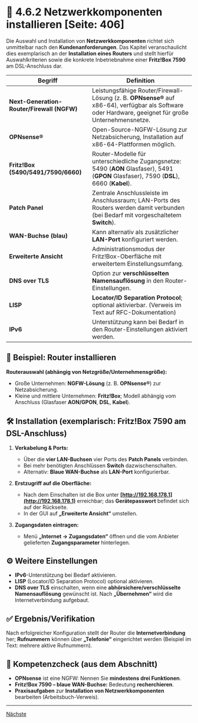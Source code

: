 # 🔧 4.6.2 Netzwerkkomponenten installieren [Seite: 406]

Die Auswahl und Installation von **Netzwerkkomponenten** richtet sich unmittelbar nach den **Kundenanforderungen**. Das Kapitel veranschaulicht dies exemplarisch an der **Installation eines Routers** und stellt hierfür Auswahlkriterien sowie die konkrete Inbetriebnahme einer **Fritz!Box 7590** am DSL-Anschluss dar. 

| Begriff                                    | Definition                                                                                                                                            |
| ------------------------------------------ | ----------------------------------------------------------------------------------------------------------------------------------------------------- |
| **Next-Generation-Router/Firewall (NGFW)** | Leistungsfähige Router/Firewall-Lösung (z. B. **OPNsense®** auf x86-64), verfügbar als Software oder Hardware, geeignet für große Unternehmensnetze.  |
| **OPNsense®**                              | Open-Source-NGFW-Lösung zur Netzabsicherung, Installation auf x86-64-Plattformen möglich.                                                             |
| **Fritz!Box (5490/5491/7590/6660)**        | Router-Modelle für unterschiedliche Zugangsnetze: 5490 (**AON** Glasfaser), 5491 (**GPON** Glasfaser), 7590 (**DSL**), 6660 (**Kabel**).              |
| **Patch Panel**                            | Zentrale Anschlussleiste im Anschlussraum; LAN-Ports des Routers werden damit verbunden (bei Bedarf mit vorgeschaltetem **Switch**).                  |
| **WAN-Buchse (blau)**                      | Kann alternativ als zusätzlicher **LAN-Port** konfiguriert werden.                                                                                    |
| **Erweiterte Ansicht**                     | Administrationsmodus der Fritz!Box-Oberfläche mit erweitertem Einstellungsumfang.                                                                     |
| **DNS over TLS**                           | Option zur **verschlüsselten Namensauflösung** in den Router-Einstellungen.                                                                           |
| **LISP**                                   | **Locator/ID Separation Protocol**; optional aktivierbar. (Verweis im Text auf RFC-Dokumentation)                                                     |
| **IPv6**                                   | Unterstützung kann bei Bedarf in den Router-Einstellungen aktiviert werden.                                                                           |

## 🧭 Beispiel: Router installieren

**Routerauswahl (abhängig von Netzgröße/Unternehmensgröße):**

* Große Unternehmen: **NGFW-Lösung** (z. B. **OPNsense®**) zur Netzabsicherung. 
* Kleine und mittlere Unternehmen: **Fritz!Box**; Modell abhängig vom Anschluss (Glasfaser **AON/GPON**, **DSL**, **Kabel**). 

## 🛠️ Installation (exemplarisch: Fritz!Box 7590 am DSL-Anschluss)

1. **Verkabelung & Ports:**

   * Über die **vier LAN-Buchsen** vier Ports des **Patch Panels** verbinden.
   * Bei mehr benötigten Anschlüssen **Switch** dazwischenschalten.
   * Alternativ: **Blaue WAN-Buchse** als **LAN-Port** konfigurierbar. 

2. **Erstzugriff auf die Oberfläche:**

   * Nach dem Einschalten ist die Box unter **[http://192.168.178.1](http://192.168.178.1)** erreichbar; das **Gerätepasswort** befindet sich auf der Rückseite.
   * In der GUI auf **„Erweiterte Ansicht“** umstellen. 

3. **Zugangsdaten eintragen:**

   * Menü **„Internet → Zugangsdaten“** öffnen und die vom Anbieter gelieferten **Zugangsparameter** hinterlegen. 

## ⚙️ Weitere Einstellungen

* **IPv6**-Unterstützung bei Bedarf aktivieren.
* **LISP** (Locator/ID Separation Protocol) optional aktivieren.
* **DNS over TLS** einschalten, wenn eine **abhörsichere/verschlüsselte Namensauflösung** gewünscht ist.
  Nach **„Übernehmen“** wird die Internetverbindung aufgebaut. 

## ✅ Ergebnis/Verifikation

Nach erfolgreicher Konfiguration stellt der Router die **Internetverbindung** her; **Rufnummern** können über **„Telefonie“** eingerichtet werden (Beispiel im Text: mehrere aktive Rufnummern). 

## 🧪 Kompetenzcheck (aus dem Abschnitt)

* **OPNsense** ist eine NGFW: Nennen Sie **mindestens drei Funktionen**.
* **Fritz!Box 7590 – blaue WAN-Buchse:** Bedeutung **recherchieren**.
* **Praxisaufgaben** zur **Installation von Netzwerkkomponenten** bearbeiten (Arbeitsbuch-Verweis). 


---

[Nächste](./4.6.3_Server_installieren_klassisch.md)